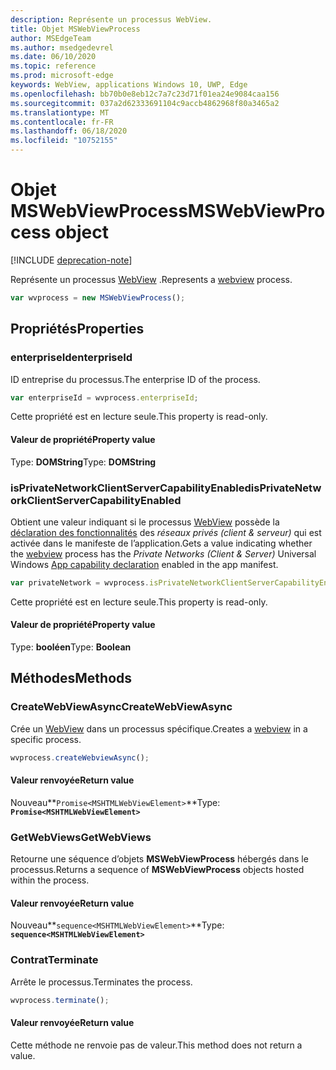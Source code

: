 ```yaml
---
description: Représente un processus WebView.
title: Objet MSWebViewProcess
author: MSEdgeTeam
ms.author: msedgedevrel
ms.date: 06/10/2020
ms.topic: reference
ms.prod: microsoft-edge
keywords: WebView, applications Windows 10, UWP, Edge
ms.openlocfilehash: bb70b0e8eb12c7a7c23d71f01ea24e9084caa156
ms.sourcegitcommit: 037a2d62333691104c9accb4862968f80a3465a2
ms.translationtype: MT
ms.contentlocale: fr-FR
ms.lasthandoff: 06/18/2020
ms.locfileid: "10752155"
---
```

# <span data-ttu-id="b4708-104">Objet MSWebViewProcess</span><span class="sxs-lookup"><span data-stu-id="b4708-104">MSWebViewProcess object</span></span>  

[!INCLUDE [deprecation-note](../includes/deprecation-note.md)]  

<span data-ttu-id="b4708-105">Représente un processus [WebView](../webview.md) .</span><span class="sxs-lookup"><span data-stu-id="b4708-105">Represents a [webview](../webview.md) process.</span></span>  

```javascript
var wvprocess = new MSWebViewProcess();
```  

## <span data-ttu-id="b4708-106">Propriétés</span><span class="sxs-lookup"><span data-stu-id="b4708-106">Properties</span></span>  

### <span data-ttu-id="b4708-107">enterpriseId</span><span class="sxs-lookup"><span data-stu-id="b4708-107">enterpriseId</span></span>  

<span data-ttu-id="b4708-108">ID entreprise du processus.</span><span class="sxs-lookup"><span data-stu-id="b4708-108">The enterprise ID of the process.</span></span>  

```js
var enterpriseId = wvprocess.enterpriseId;
```  

<span data-ttu-id="b4708-109">Cette propriété est en lecture seule.</span><span class="sxs-lookup"><span data-stu-id="b4708-109">This property is read-only.</span></span>  

#### <span data-ttu-id="b4708-110">Valeur de propriété</span><span class="sxs-lookup"><span data-stu-id="b4708-110">Property value</span></span>  

<span data-ttu-id="b4708-111">Type: **DOMString**</span><span class="sxs-lookup"><span data-stu-id="b4708-111">Type: **DOMString**</span></span>  

### <span data-ttu-id="b4708-112">isPrivateNetworkClientServerCapabilityEnabled</span><span class="sxs-lookup"><span data-stu-id="b4708-112">isPrivateNetworkClientServerCapabilityEnabled</span></span>  

<span data-ttu-id="b4708-113">Obtient une valeur indiquant si le processus [WebView](../webview.md) possède la [déclaration des fonctionnalités](/windows/uwp/packaging/app-capability-declarations) des *réseaux privés (client & serveur)* qui est activée dans le manifeste de l’application.</span><span class="sxs-lookup"><span data-stu-id="b4708-113">Gets a value indicating whether the [webview](../webview.md) process has the *Private Networks (Client & Server)* Universal Windows [App capability declaration](/windows/uwp/packaging/app-capability-declarations) enabled in the app manifest.</span></span>  

```javascript
var privateNetwork = wvprocess.isPrivateNetworkClientServerCapabilityEnabled;
```  

<span data-ttu-id="b4708-114">Cette propriété est en lecture seule.</span><span class="sxs-lookup"><span data-stu-id="b4708-114">This property is read-only.</span></span>  

#### <span data-ttu-id="b4708-115">Valeur de propriété</span><span class="sxs-lookup"><span data-stu-id="b4708-115">Property value</span></span>  

<span data-ttu-id="b4708-116">Type: **booléen**</span><span class="sxs-lookup"><span data-stu-id="b4708-116">Type: **Boolean**</span></span>  

## <span data-ttu-id="b4708-117">Méthodes</span><span class="sxs-lookup"><span data-stu-id="b4708-117">Methods</span></span>  

### <span data-ttu-id="b4708-118">CreateWebViewAsync</span><span class="sxs-lookup"><span data-stu-id="b4708-118">CreateWebViewAsync</span></span>  

<span data-ttu-id="b4708-119">Crée un [WebView](../webview.md) dans un processus spécifique.</span><span class="sxs-lookup"><span data-stu-id="b4708-119">Creates a [webview](../webview.md) in a specific process.</span></span>  

```javascript
wvprocess.createWebviewAsync();
```  

#### <span data-ttu-id="b4708-120">Valeur renvoyée</span><span class="sxs-lookup"><span data-stu-id="b4708-120">Return value</span></span>  

<span data-ttu-id="b4708-121">Nouveau**`Promise<MSHTMLWebViewElement>`**</span><span class="sxs-lookup"><span data-stu-id="b4708-121">Type: **`Promise<MSHTMLWebViewElement>`**</span></span>  

### <span data-ttu-id="b4708-122">GetWebViews</span><span class="sxs-lookup"><span data-stu-id="b4708-122">GetWebViews</span></span>  

<span data-ttu-id="b4708-123">Retourne une séquence d’objets **MSWebViewProcess** hébergés dans le processus.</span><span class="sxs-lookup"><span data-stu-id="b4708-123">Returns a sequence of **MSWebViewProcess** objects hosted within the process.</span></span>  

#### <span data-ttu-id="b4708-124">Valeur renvoyée</span><span class="sxs-lookup"><span data-stu-id="b4708-124">Return value</span></span>  

<span data-ttu-id="b4708-125">Nouveau**`sequence<MSHTMLWebViewElement>`**</span><span class="sxs-lookup"><span data-stu-id="b4708-125">Type: **`sequence<MSHTMLWebViewElement>`**</span></span>  

### <span data-ttu-id="b4708-126">Contrat</span><span class="sxs-lookup"><span data-stu-id="b4708-126">Terminate</span></span>  

<span data-ttu-id="b4708-127">Arrête le processus.</span><span class="sxs-lookup"><span data-stu-id="b4708-127">Terminates the process.</span></span>  

```javascript
wvprocess.terminate();
```  

#### <span data-ttu-id="b4708-128">Valeur renvoyée</span><span class="sxs-lookup"><span data-stu-id="b4708-128">Return value</span></span>  

<span data-ttu-id="b4708-129">Cette méthode ne renvoie pas de valeur.</span><span class="sxs-lookup"><span data-stu-id="b4708-129">This method does not return a value.</span></span>  
